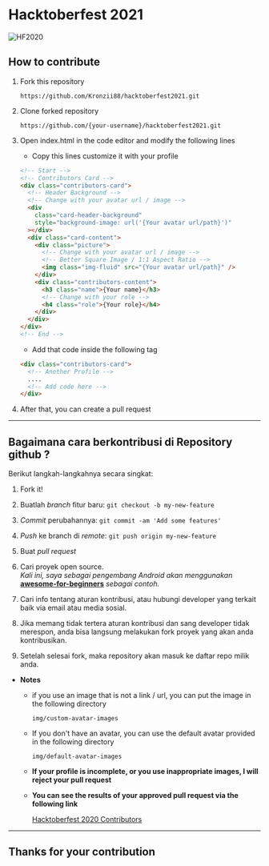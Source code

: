 # Hacktoberfest 2021

<img alt="HF2020" src="https://hacktoberfest.digitalocean.com/_nuxt/img/logo-hacktoberfest-full.f42e3b1.svg">

## How to contribute

1. Fork this repository

   ```
   https://github.com/Kronzii88/hacktoberfest2021.git
   ```

2. Clone forked repository

   ```
   https://github.com/{your-username}/hacktoberfest2021.git
   ```

3. Open index.html in the code editor and modify the following lines

   - Copy this lines customize it with your profile

   ```html
   <!-- Start -->
   <!-- Contributors Card -->
   <div class="contributors-card">
     <!-- Header Background -->
     <!-- Change with your avatar url / image -->
     <div
       class="card-header-background"
       style="background-image: url('{Your avatar url/path}')"
     ></div>
     <div class="card-content">
       <div class="picture">
         <!-- Change with your avatar url / image -->
         <!-- Better Square Image / 1:1 Aspect Ratio -->
         <img class="img-fluid" src="{Your avatar url/path}" />
       </div>
       <div class="contributors-content">
         <h3 class="name">{Your name}</h3>
         <!-- Change with your role -->
         <h4 class="role">{Your role}</h4>
       </div>
     </div>
   </div>
   <!-- End -->
   ```

   - Add that code inside the following tag

   ```html
   <div class="contributors-card">
     <!-- Another Profile -->
     ....
     <!-- Add code here -->
   </div>
   ```

4. After that, you can create a pull request

---

## Bagaimana cara berkontribusi di Repository github ?

Berikut langkah-langkahnya secara singkat:

1. Fork it!
2. Buatlah _branch_ fitur baru: `git checkout -b my-new-feature`
3. _Commit_ perubahannya: `git commit -am 'Add some features'`
4. _Push_ ke branch di _remote_: `git push origin my-new-feature`
5. Buat _pull request_

6. Cari proyek open source.  
   _Kali ini, saya sebagai pengembang Android akan menggunakan_ **[awesome-for-beginners](https://github.com/MunGell/awesome-for-beginners)** _sebagai contoh._
7. Cari info tentang aturan kontribusi, atau hubungi developer yang terkait baik via email atau media sosial.
8. Jika memang tidak tertera aturan kontribusi dan sang developer tidak merespon, anda bisa langsung melakukan fork proyek yang akan anda kontribusikan.
9. Setelah selesai fork, maka repository akan masuk ke daftar repo milik anda.

- **Notes**

  - if you use an image that is not a link / url, you can put the image in the following directory

    ```
    img/custom-avatar-images
    ```

  - If you don't have an avatar, you can use the default avatar provided in the following directory

    ```
    img/default-avatar-images
    ```

  - **If your profile is incomplete, or you use inappropriate images, I will reject your pull request**

  - **You can see the results of your approved pull request via the following link**

    [Hacktoberfest 2020 Contributors](https://ilhamsevensky.github.io/hacktoberfest2020/)

---

## Thanks for your contribution
